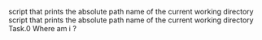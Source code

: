 script that prints the absolute path name of the current working directory
script that prints the absolute path name of the current working directory
Task.0 Where am i ?
